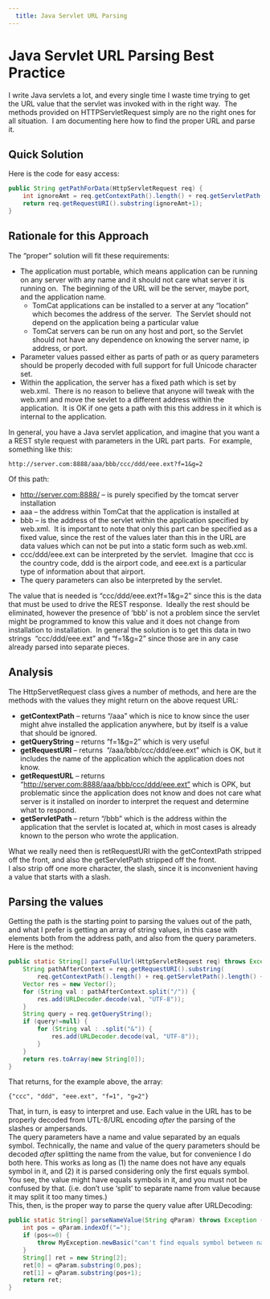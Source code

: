```yaml
---
  title: Java Servlet URL Parsing
---
```

#  Java Servlet URL Parsing Best Practice

I write Java servlets a lot, and every single time I waste time trying to get the URL value that the servlet was invoked with in the right way.  The methods provided on HTTPServletRequest simply are no the right ones for all situation.  I am documenting here how to find the proper URL and parse it.

## Quick Solution

Here is the code for easy access:

```java
public String getPathForData(HttpServletRequest req) {
    int ignoreAmt = req.getContextPath().length() + req.getServletPath().length();
    return req.getRequestURI().substring(ignoreAmt+1);
}
```


## Rationale for this Approach

The “proper” solution will fit these requirements:

*   The application must portable, which means application can be running on any server with any name and it should not care what server it is running on.  The beginning of the URL will be the server, maybe port, and the application name.
    *   TomCat applications can be installed to a server at any “location” which becomes the address of the server.  The Servlet should not depend on the application being a particular value
    *   TomCat servers can be run on any host and port, so the Servlet should not have any dependence on knowing the server name, ip address, or port.
*   Parameter values passed either as parts of path or as query parameters should be properly decoded with full support for full Unicode character set.
*   Within the application, the server has a fixed path which is set by web.xml.  There is no reason to believe that anyone will tweak with the web.xml and move the sevlet to a different address within the application.  It is OK if one gets a path with this this address in it which is internal to the application.

In general, you have a Java servlet application, and imagine that you want a a REST style request with parameters in the URL part parts.  For example, something like this:  

```
http://server.com:8888/aaa/bbb/ccc/ddd/eee.ext?f=1&g=2  
```

Of this path:

*   http://server.com:8888/ – is purely specified by the tomcat server installation
*   aaa – the address within TomCat that the application is installed at
*   bbb – is the address of the servlet within the application specified by web.xml.  It is important to note that only this part can be specified as a fixed value, since the rest of the values later than this in the URL are data values which can not be put into a static form such as web.xml.
*   ccc/ddd/eee.ext can be interpreted by the servlet.  Imagine that ccc is the country code, ddd is the airport code, and eee.ext is a particular type of information about that airport.
*   The query parameters can also be interpreted by the servlet.

The value that is needed is “ccc/ddd/eee.ext?f=1&g=2” since this is the data that must be used to drive the REST response.  Ideally the rest should be eliminated, however the presence of ‘bbb’ is not a problem since the servlet might be programmed to know this value and it does not change from installation to installation.  In general the solution is to get this data in two strings  “ccc/ddd/eee.ext” and “f=1&g=2” since those are in any case already parsed into separate pieces.

## Analysis

The HttpServetRequest class gives a number of methods, and here are the methods with the values they might return on the above request URL:

*   **getContextPath** – returns “/aaa” which is nice to know since the user might ahve installed the application anywhere, but by itself is a value that should be ignored.
*   **getQueryString** – returns “f=1&g=2” which is very useful
*   **getRequestURI** – returns  “/aaa/bbb/ccc/ddd/eee.ext” which is OK, but it includes the name of the application which the application does not know.
*   **getRequestURL** – returns “http://server.com:8888/aaa/bbb/ccc/ddd/eee.ext” which is OPK, but problematic since the application does not know and does not care what server is it installed on inorder to interpret the request and determine what to respond.
*   **getServletPath** – return “/bbb” which is the address within the application that the servlet is located at, which in most cases is already known to the person who wrote the application.

What we really need then is retRequestURI with the getContextPath stripped off the front, and also the getServletPath stripped off the front.  
I also strip off one more character, the slash, since it is inconvenient having a value that starts with a slash.

## Parsing the values

Getting the path is the starting point to parsing the values out of the path, and what I prefer is getting an array of string values, in this case with elements both from the address path, and also from the query parameters.  Here is the method:

```java
public static String[] parseFullUrl(HttpServletRequest req) throws Exception {
    String pathAfterContext = req.getRequestURI().substring(
        req.getContextPath().length() + req.getServletPath().length() + 1);
    Vector res = new Vector();
    for (String val : pathAfterContext.split("/")) {
        res.add(URLDecoder.decode(val, "UTF-8"));
    }
    String query = req.getQueryString();
    if (query!=null) {
        for (String val : .split("&")) {
            res.add(URLDecoder.decode(val, "UTF-8"));
        }
    }
    return res.toArray(new String[0]);
}
```


That returns, for the example above, the array:

```
{"ccc", "ddd", "eee.ext", "f=1", "g=2"}
```


That, in turn, is easy to interpret and use. Each value in the URL has to be properly decoded from UTL-8/URL encoding _after_ the parsing of the slashes or ampersands.  
The query parameters have a name and value separated by an equals symbol. Technically, the name and value of the query parameters should be decoded _after_ splitting the name from the value, but for convenience I do both here. This works as long as (1) the name does not have any equals symbol in it, and (2) it is parsed considering only the first equals symbol. You see, the value might have equals symbols in it, and you must not be confused by that. (i.e. don’t use ‘split’ to separate name from value because it may split it too many times.)  
This, then, is the proper way to parse the query value after URLDecoding:

```java
public static String[] parseNameValue(String qParam) throws Exception {
    int pos = qParam.indexOf("=");
    if (pos<=0) {
        throw MyException.newBasic("can't find equals symbol between name and value");
    }
    String[] ret = new String[2];
    ret[0] = qParam.substring(0,pos);
    ret[1] = qParam.substring(pos+1);
    return ret;
}
```
